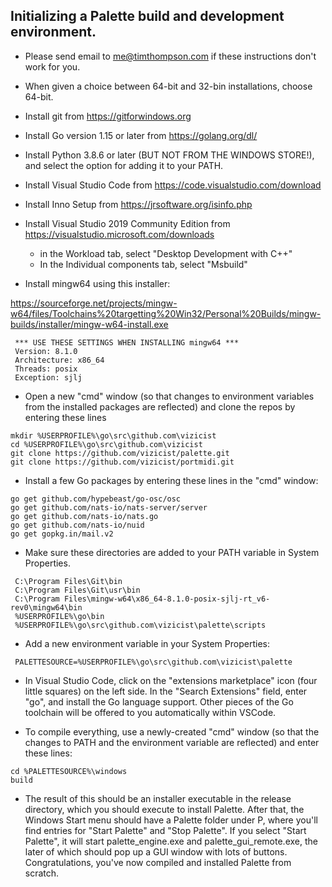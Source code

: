 ## Initializing a Palette build and development environment.

- Please send email to me@timthompson.com if these instructions don't work for you.

- When given a choice between 64-bit and 32-bin installations, choose 64-bit.

- Install git from https://gitforwindows.org

- Install Go version 1.15 or later from https://golang.org/dl/

- Install Python 3.8.6 or later (BUT NOT FROM THE WINDOWS STORE!), and select the option for adding it to your PATH.

- Install Visual Studio Code from https://code.visualstudio.com/download

- Install Inno Setup from https://jrsoftware.org/isinfo.php

- Install Visual Studio 2019 Community Edition from https://visualstudio.microsoft.com/downloads

	- in the Workload tab, select "Desktop Development with C++"
	- In the Individual components tab, select "Msbuild"

- Install mingw64 using this installer:

 https://sourceforge.net/projects/mingw-w64/files/Toolchains%20targetting%20Win32/Personal%20Builds/mingw-builds/installer/mingw-w64-install.exe


```
 *** USE THESE SETTINGS WHEN INSTALLING mingw64 ***
 Version: 8.1.0
 Architecture: x86_64
 Threads: posix
 Exception: sjlj
```

- Open a new "cmd" window (so that changes to environment variables from the installed packages are reflected) and clone the repos by entering these lines

```
mkdir %USERPROFILE%\go\src\github.com\vizicist
cd %USERPROFILE%\go\src\github.com\vizicist
git clone https://github.com/vizicist/palette.git
git clone https://github.com/vizicist/portmidi.git
```

- Install a few Go packages by entering these lines in the "cmd" window:

```
go get github.com/hypebeast/go-osc/osc
go get github.com/nats-io/nats-server/server
go get github.com/nats-io/nats.go
go get github.com/nats-io/nuid
go get gopkg.in/mail.v2
```

- Make sure these directories are added to your PATH variable in System Properties.

```
 C:\Program Files\Git\bin
 C:\Program Files\Git\usr\bin
 C:\Program Files\mingw-w64\x86_64-8.1.0-posix-sjlj-rt_v6-rev0\mingw64\bin
 %USERPROFILE%\go\bin
 %USERPROFILE%\go\src\github.com\vizicist\palette\scripts
```

- Add a new environment variable in your System Properties:

```
 PALETTESOURCE=%USERPROFILE%\go\src\github.com\vizicist\palette
```

- In Visual Studio Code, click on the "extensions marketplace" icon (four little squares) on the left side.
  In the "Search Extensions" field, enter "go", and install the Go language support.
  Other pieces of the Go toolchain will be offered to you automatically within VSCode.

- To compile everything, use a newly-created "cmd" window (so that the changes to PATH and the environment variable are reflected) and enter these lines:

```
cd %PALETTESOURCE%\windows
build
```

- The result of this should be an installer executable in the release directory,
which you should execute to install Palette.
After that, the Windows Start menu should have a Palette folder under P,
where you'll find entries for "Start Palette" and "Stop Palette".
If you select "Start Palette", it will start palette_engine.exe and palette_gui_remote.exe,
the later of which should pop up a GUI window with lots of buttons.
Congratulations, you've now compiled and installed Palette from scratch.
